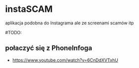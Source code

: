 # instaSCAM
aplikacja podobna do Instagrama ale ze screenami scamów itp


#TODO:
## połaczyć się z PhoneInfoga
- https://www.youtube.com/watch?v=6CnDdXVTxhU
